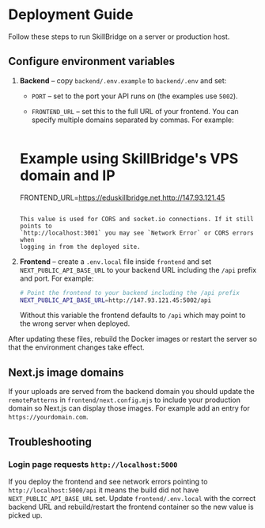 # Deployment Guide

Follow these steps to run SkillBridge on a server or production host.

## Configure environment variables

1. **Backend** – copy `backend/.env.example` to `backend/.env` and set:
   - `PORT` – set to the port your API runs on (the examples use `5002`).
   - `FRONTEND_URL` – set this to the full URL of your frontend. You can
     specify multiple domains separated by commas. For example:
     
     ```bash
    # Example using SkillBridge's VPS domain and IP
    FRONTEND_URL=https://eduskillbridge.net,http://147.93.121.45
     ```
     
    This value is used for CORS and socket.io connections. If it still points to
    `http://localhost:3001` you may see `Network Error` or CORS errors when
    logging in from the deployed site.

2. **Frontend** – create a `.env.local` file inside `frontend` and set
   `NEXT_PUBLIC_API_BASE_URL` to your backend URL including the `/api` prefix and port.
   For example:
   
   ```bash
   # Point the frontend to your backend including the /api prefix
   NEXT_PUBLIC_API_BASE_URL=http://147.93.121.45:5002/api
   ```
   
   Without this variable the frontend defaults to `/api` which may point to the
   wrong server when deployed.

After updating these files, rebuild the Docker images or restart the server so
that the environment changes take effect.

## Next.js image domains

If your uploads are served from the backend domain you should update the
`remotePatterns` in `frontend/next.config.mjs` to include your production domain
so Next.js can display those images. For example add an entry for
`https://yourdomain.com`.

## Troubleshooting

### Login page requests `http://localhost:5000`

If you deploy the frontend and see network errors pointing to
`http://localhost:5000/api` it means the build did not have
`NEXT_PUBLIC_API_BASE_URL` set.  Update `frontend/.env.local` with the correct
backend URL and rebuild/restart the frontend container so the new value is
picked up.
